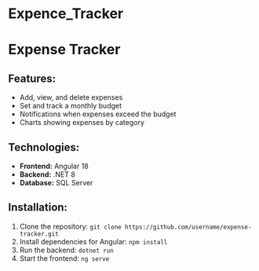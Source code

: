 # Expence_Tracker
# Expense Tracker

## Features:
- Add, view, and delete expenses
- Set and track a monthly budget
- Notifications when expenses exceed the budget
- Charts showing expenses by category

## Technologies:
- **Frontend:** Angular 18
- **Backend:** .NET 8
- **Database:** SQL Server

## Installation:
1. Clone the repository: `git clone https://github.com/username/expense-tracker.git`
2. Install dependencies for Angular: `npm install`
3. Run the backend: `dotnet run`
4. Start the frontend: `ng serve`
